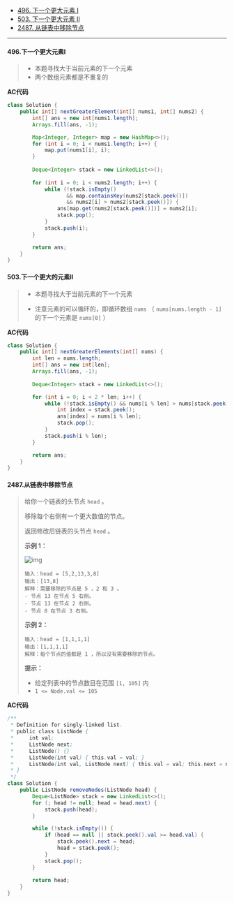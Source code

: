 -  [496. 下一个更大元素 I](https://leetcode.cn/problems/next-greater-element-i/)
-  [503. 下一个更大元素 II](https://leetcode.cn/problems/next-greater-element-ii/)
-  [2487. 从链表中移除节点](https://leetcode.cn/problems/remove-nodes-from-linked-list/)

----

#### 496.下一个更大元素I

>- 本题寻找大于当前元素的下一个元素
>- 两个数组元素都是不重复的

**AC代码**

```java
class Solution {
    public int[] nextGreaterElement(int[] nums1, int[] nums2) {
        int[] ans = new int[nums1.length];
        Arrays.fill(ans, -1);

        Map<Integer, Integer> map = new HashMap<>();
        for (int i = 0; i < nums1.length; i++) {
            map.put(nums1[i], i);
        }
      
        Deque<Integer> stack = new LinkedList<>();
      
        for (int i = 0; i < nums2.length; i++) {
            while (!stack.isEmpty() 
                   && map.containsKey(nums2[stack.peek()]) 
                   && nums2[i] > nums2[stack.peek()]) {
                ans[map.get(nums2[stack.peek()])] = nums2[i];
                stack.pop();
            }
            stack.push(i);
        }

        return ans;
    }
}
```



#### 503.下一个更大的元素II

>* 本题寻找大于当前元素的下一个元素
>
>- 注意元素的可以循环的，即循环数组 `nums` （ `nums[nums.length - 1]` 的下一个元素是 `nums[0]` ）

**AC代码**

```java
class Solution {
    public int[] nextGreaterElements(int[] nums) {
        int len = nums.length;
        int[] ans = new int[len];
        Arrays.fill(ans, -1);
      
        Deque<Integer> stack = new LinkedList<>();

        for (int i = 0; i < 2 * len; i++) {
            while (!stack.isEmpty() && nums[i % len] > nums[stack.peek()]) {
                int index = stack.peek();
                ans[index] = nums[i % len];
                stack.pop();
            }
            stack.push(i % len);
        }

        return ans;
    }
}
```



#### 2487.从链表中移除节点

>给你一个链表的头节点 `head` 。
>
>移除每个右侧有一个更大数值的节点。
>
>返回修改后链表的头节点 `head` 。
>
>**示例 1：**
>
>![img](https://assets.leetcode.com/uploads/2022/10/02/drawio.png)
>
>```
>输入：head = [5,2,13,3,8]
>输出：[13,8]
>解释：需要移除的节点是 5 ，2 和 3 。
>- 节点 13 在节点 5 右侧。
>- 节点 13 在节点 2 右侧。
>- 节点 8 在节点 3 右侧。
>```
>
>**示例 2：**
>
>```
>输入：head = [1,1,1,1]
>输出：[1,1,1,1]
>解释：每个节点的值都是 1 ，所以没有需要移除的节点。
>```
>
>**提示：**
>
>- 给定列表中的节点数目在范围 `[1, 105]` 内
>- `1 <= Node.val <= 105`

**AC代码**

```java
/**
 * Definition for singly-linked list.
 * public class ListNode {
 *     int val;
 *     ListNode next;
 *     ListNode() {}
 *     ListNode(int val) { this.val = val; }
 *     ListNode(int val, ListNode next) { this.val = val; this.next = next; }
 * }
 */
class Solution {
    public ListNode removeNodes(ListNode head) {
        Deque<ListNode> stack = new LinkedList<>();
        for (; head != null; head = head.next) {
            stack.push(head);
        }

        while (!stack.isEmpty()) {
            if (head == null || stack.peek().val >= head.val) {
                stack.peek().next = head;
                head = stack.peek();
            }
            stack.pop();
        }
        
        return head;
    }
}
```

